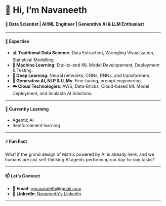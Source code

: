 # 👋 Hi, I’m Navaneeth

#### 🔭 Data Scientist | AI/ML Engineer | Generative AI & LLM Enthusiast

---

#### 🚀 Expertise  
- **📊 Traditional Data Science**: Data Extraction, Wrangling Visualization, Statistical Modelling.  
- **🤖 Machine Learning**: End-to-end ML Model Developement, Deployment & Testing.
- **🧠 Deep Learning**: Neural networks, CNNs, RNNs, and transformers.  
- **🎨 Generative AI, NLP & LLMs**: Fine-tuning, prompt engineering.
- **☁️ Cloud Technologies**: AWS, Data-Bricks,  Cloud-based ML Model Deployment, and Scalable AI Solutions. 

---

#### 🌱 Currently Learning  
- Agentic AI  
- Reinforcement learning  

---

#### ⚡ Fun Fact  
What if the grand design of Matrix powered by AI is already here, and we humans are just self-thinking AI agents performing our day-to-day tasks?  

---

#### 📫 Let’s Connect  
- 📧 **Email**: [rgnavaneeth@gmail.com](mailto:rgnavaneeth@gmail.com)  
- 🔗 **LinkedIn**: [Navaneeth's LinkedIn](https://www.linkedin.com/in/nav-neit/)  

---
